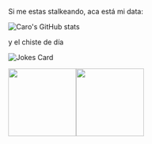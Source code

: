 Si me estas stalkeando, aca está mi data:

![Caro's GitHub stats](https://github-readme-stats.vercel.app/api?username=caro-silvestri-os&show=reviews,discussions_started,discussions_answered,prs_merged,prs_merged_percentage)


y el chiste de día


![Jokes Card](https://readme-jokes.vercel.app/api)


<img height="137px" src="https://github-readme-stats.vercel.app/api?username=caro-silvestri-os&hide_title=true&hide_border=true&show_icons=true&include_all_commits=true&count_private=true&line_height=21&text_color=000&icon_color=000&bg_color=0,ea6161,ffc64d,fffc4d,52fa5a&theme=graywhite" /><!-- wi*quL3fcV --><img height="137px" src="https://github-readme-stats.vercel.app/api/top-langs/?username=caro-silvestri-os&hide=html&hide_title=true&hide_border=true&layout=compact&langs_count=6&exclude_repo=comp426,Redventures-Movie-Quotes&text_color=000&icon_color=fff&bg_color=0,52fa5a,4dfcff,c64dff&theme=graywhite" />

